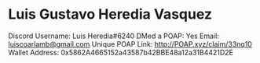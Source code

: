 # Luis Gustavo Heredia Vasquez

Discord Username: Luis Heredia#6240
DMed a POAP: Yes
Email: luiscoarlamb@gmail.com
Unique POAP Link: http://POAP.xyz/claim/33nq10
Wallet Address: 0x5862A4665152a43587b42BBE48a12a31B4421D2E